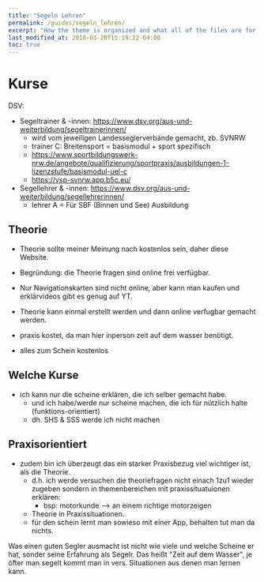 ```yaml
---
title: "Segeln Lehren"
permalink: /guides/segeln_lehren/
excerpt: "How the theme is organized and what all of the files are for."
last_modified_at: 2018-03-20T15:19:22-04:00
toc: true
---
```

# Kurse
DSV:
- Segeltrainer & -innen: https://www.dsv.org/aus-und-weiterbildung/segeltrainerinnen/
  - wird vom jeweiligen Landesseglerverbände gemacht, zb. SVNRW
  - trainer C: Breitensport = basismodul + sport spezifisch
  - https://www.sportbildungswerk-nrw.de/angebote/qualifizierung/sportpraxis/ausbildungen-1-lizenzstufe/basismodul-uel-c
  - https://vsp-svnrw.app.b5c.eu/
- Segellehrer & -innen: https://www.dsv.org/aus-und-weiterbildung/segellehrerinnen/
  - lehrer A = Für SBF (Binnen und See) Ausbildung

## Theorie
- Theorie sollte meiner Meinung nach kostenlos sein, daher diese Website.
- Begründung: die Theorie fragen sind online frei verfügbar.
- Nur Navigationskarten sind nicht online, aber kann man kaufen und erklärvideos gibt es genug auf YT.
- Theorie kann einmal erstellt werden und dann online verfugbar gemacht werden.
- praxis kostet, da man hier inperson zeit auf dem wasser benötigt.

- alles zum Schein kostenlos


## Welche Kurse 
- ich kann nur die scheine erklären, die ich selber gemacht habe.
  - und ich habe/werde nur scheine machen, die ich für nützlich halte (funktions-orientiert)
  - dh. SHS & SSS werde ich nicht machen

## Praxisorientiert
- zudem bin ich überzeugt das ein starker Praxisbezug viel wichtiger ist, als die Theorie.
  - d.h. ich werde versuchen die theoriefragen nicht einach 1zu1 wieder zugeben sondern in themenbereichen mit praxissituatuionen erklären:
    - bsp: motorkunde --> an einem richtige motorzeigen
  - Theorie in Praxissituationen.
  - für den schein lernt man sowieso mit einer App, behalten tut man da nichts.

Was einen guten Segler ausmacht ist nicht wie viele und welche Scheine er hat, sonder seine Erfahrung als Segelr. Das heißt "Zeit auf dem Wasser", je öfter man segelt kommt man in vers. Situationen aus denen man lernen kann.
